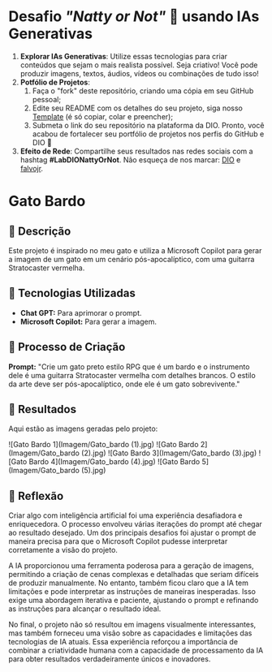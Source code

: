 # Desafio  _"Natty or Not"_ 🎯 usando IAs Generativas

1. **Explorar IAs Generativas**: Utilize essas tecnologias para criar conteúdos que sejam o mais realista possível. Seja criativo! Você pode produzir imagens, textos, áudios, vídeos ou combinações de tudo isso!
1. **Potfólio de Projetos**:
    1. Faça o "fork" deste repositório, criando uma cópia em seu GitHub pessoal;
    2. Edite seu README com os detalhes do seu projeto, siga nosso [Template](#template) (é só copiar, colar e preencher);
    3. Submeta o link do seu repositório na plataforma da DIO. Pronto, você acabou de fortalecer seu portfólio de projetos nos perfis do GitHub e DIO 🚀
1. **Efeito de Rede**: Compartilhe seus resultados nas redes sociais com a hashtag **#LabDIONattyOrNot**. Não esqueça de nos marcar: [DIO](https://www.linkedin.com/school/dio-makethechange) e [falvojr](https://www.linkedin.com/in/falvojr).

# Gato Bardo

## 📒 Descrição
Este projeto é inspirado no meu gato e utiliza a Microsoft Copilot para gerar a imagem de um gato em um cenário pós-apocalíptico, com uma guitarra Stratocaster vermelha.

## 🤖 Tecnologias Utilizadas
- **Chat GPT:** Para aprimorar o prompt.
- **Microsoft Copilot:** Para gerar a imagem.

## 🧐 Processo de Criação
**Prompt:** "Crie um gato preto estilo RPG que é um bardo e o instrumento dele é uma guitarra Stratocaster vermelha com detalhes brancos. O estilo da arte deve ser pós-apocalíptico, onde ele é um gato sobrevivente."

## 🚀 Resultados
Aqui estão as imagens geradas pelo projeto:

![Gato Bardo 1](Imagem/Gato_bardo (1).jpg) 
![Gato Bardo 2](Imagem/Gato_bardo (2).jpg)
![Gato Bardo 3](Imagem/Gato_bardo (3).jpg)
![Gato Bardo 4](Imagem/Gato_bardo (4).jpg)
![Gato Bardo 5](Imagem/Gato_bardo (5).jpg)


## 💭 Reflexão
Criar algo com inteligência artificial foi uma experiência desafiadora e enriquecedora. O processo envolveu várias iterações do prompt até chegar ao resultado desejado. Um dos principais desafios foi ajustar o prompt de maneira precisa para que o Microsoft Copilot pudesse interpretar corretamente a visão do projeto.

A IA proporcionou uma ferramenta poderosa para a geração de imagens, permitindo a criação de cenas complexas e detalhadas que seriam difíceis de produzir manualmente. No entanto, também ficou claro que a IA tem limitações e pode interpretar as instruções de maneiras inesperadas. Isso exige uma abordagem iterativa e paciente, ajustando o prompt e refinando as instruções para alcançar o resultado ideal.

No final, o projeto não só resultou em imagens visualmente interessantes, mas também forneceu uma visão sobre as capacidades e limitações das tecnologias de IA atuais. Essa experiência reforçou a importância de combinar a criatividade humana com a capacidade de processamento da IA para obter resultados verdadeiramente únicos e inovadores.
